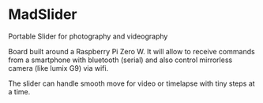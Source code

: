 # MadSlider
Portable Slider for photography and videography

Board built around a Raspberry Pi Zero W. It will allow to receive commands from a smartphone with bluetooth (serial) and also control mirrorless camera (like lumix G9) via wifi. 

The slider can handle smooth move for video or timelapse with tiny steps at a time. 
